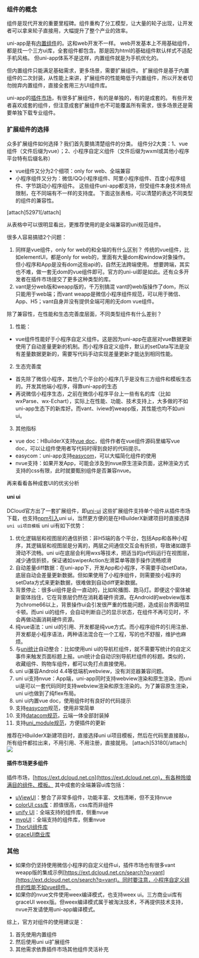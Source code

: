 ### 组件的概念
组件是现代开发的重要里程碑。组件重构了分工模型，让大量的轮子出现，让开发者可以拿来轮子直接用，大幅提升了整个产业的效率。

uni-app是有[内置组件](https://uniapp.dcloud.io/component/README)的。这和web开发不一样。
web开发基本上不用基础组件，都是找一个三方ui库，全套组件都包含。那是因为html的基础组件默认样式不适配手机风格。
但uni-app体系不是这样，内置组件就是为手机优化的。

但内置组件只能满足基础需求，更多场景，需要扩展组件。
扩展组件是基于内置组件的二次封装，从性能上来讲，扩展组件的性能略低于内置组件，所以开发者切勿抛弃内置组件，直接全套用三方UI组件库。

uni-app的[插件市场](https://ext.dcloud.net.cn/)，有很多扩展组件，有的是单独的，有的是成套的。
有些开发者喜欢成套的组件，但注意成套扩展组件也不可能覆盖所有需求，很多场景还是需要单独下载专业组件。


### 扩展组件的选择

众多扩展组件如何选择？我们首先要搞清楚组件的分类。
组件分2大类：1、vue组件（文件后缀为vue）；2、小程序自定义组件（文件后缀为wxml或其他小程序平台特有后缀名称）
- vue组件又分为2个细项：only for web、全端兼容
- 小程序组件又分为：微信/QQ小程序组件、阿里小程序组件、百度小程序组件、字节跳动小程序组件。
这些组件uni-app都支持，但受组件本身技术特点限制，在不同端有不一样的支持度。
下面这张表格，可以清楚的表达不同类型的组件的兼容性。

[attach]52971[/attach]

从表格中可以很明显看出，更推荐使用的是全端兼容的uni规范组件。

很多人容易搞错2个问题：
1. 同样是vue组件，only for web的和全端的有什么区别？
传统的vue组件，比如elementUI，都是only for web的，里面有大量dom和window对象操作。但小程序和App是没有dom这些api的，自然无法跨端使用。
想要跨端，其实也不难，做一套无dom的vue组件即可。官方的uni-ui即是如此。还有众多开发者在插件市场提交了更多这种类型的库。
2. vant是分web版和weapp版的，千万别搞混
vant的web版操作了dom，所以只能用于web端；而vant weapp是微信小程序组件规范，可以用于微信、App、H5；vant自身并没有提供全端可用的无dom vue组件。


除了兼容性，在性能和生态完善度层面，不同类型组件有什么差别？
1. 性能：
- vue组件性能好于小程序自定义组件。这是因为uni-app在底层对vue数据更新使用了自动差量更新的机制。而小程序自定义组件，默认的setData写法是没有差量数据更新的，需要写代码手动实现差量更新才能达到相同性能。
2. 生态完善度
- 首先除了微信小程序，其他几个平台的小程序几乎是没有三方组件和模板生态的。开发其他端小程序，得靠uni-app的生态
- 再说微信小程序生态，之前在微信小程序平台上一些有名的库（比如wxParse、wx-Echart），实际上在性能、功能、技术支持上，大多做的不如uni-app生态下的新库好。而vant、iview的weapp版，其性能也均不如uni ui。
3. 其他指标
- vue doc：HBuilderX支持[vue doc](https://ask.dcloud.net.cn/article/35814)，组件作者在vue组件源码里编写vue doc，可以让组件使用者写代码时得到良好的代码提示。
- easycom：uni-app支持[easycom](https://uniapp.dcloud.io/collocation/pages?id=easycom)，可以大幅简化组件的使用
- nvue支持：如果开发App，可能会涉及到nvue原生渲染页面，这种渲染方式支持的css有限，此时就要甄别组件是否兼容nvue。

再来看看各种成套UI的优劣分析
#### uni ui
DCloud官方出了一套扩展组件，即[uni-ui](https://uniapp.dcloud.io/component/uniui/uni-ui)
这些扩展组件支持单个组件从插件市场下载，也支持[npm引入](https://ext.dcloud.net.cn/plugin?id=55)uni ui，当然更方便的是在HBuilderX新建项目时直接选择`uni ui项目模板`
uni ui有如下优势：
1. 优化逻辑层和视图层的通信折损：非H5端的各个平台，包括App和各种小程序，其逻辑层和视图层是分离的，两层之间通信交互会有折损，导致诸如跟手滑动不流畅。uni ui在底层会利用wxs等技术，把适当的js代码运行在视图层，减少通信折损，保证诸如swiperAction左滑菜单等跟手操作流畅顺滑
2. 自动差量diff数据：在uni-app下，开发App和小程序，不需要手动setData，底层自动会差量更新数据。但如果使用了小程序组件，则需要按小程序的setData方式来更新数据，很难做到自动diff更新数据。
3. 背景停止：很多ui组件是会一直动的，比如轮播图、跑马灯。即便这个窗体被新窗体挡住，它在背景层仍然在消耗着硬件资源。在Android的webview版本为chrome66以上，背景操作ui会引发很严重的性能问题，造成前台界面明显卡顿。而uni ui的组件，会自动判断自己的显示状态，在组件不再可见时，不会再做动画消耗硬件资源。
4. 纯vue语法：uni ui的引用、开发都是纯vue方式。而小程序组件的引用注册、开发都是小程序语法，两种语法混合在一个工程，写的也不舒服，维护也麻烦。
5. 与[uni统计](https://tongji.dcloud.net.cn)自动整合：比如使用uni ui的导航栏组件，就不需要写统计的自定义事件来触发页面标题上报。uni统计会自动识别导航栏组件的标题。类似的，收藏组件、购物车组件，都可以免打点直接使用。
6. uni ui兼容Android 4.4等低端机webview，没有浏览器兼容问题。
7. uni ui支持nvue：App端，uni-app同时支持webview渲染和原生渲染，而uni ui是可以一套代码同时支持webview渲染和原生渲染的。为了兼容原生渲染，uni ui也做到了纯flex布局。
8. uni ui内置vue doc，使用组件时有良好的代码提示
9. 支持[easycom](https://uniapp.dcloud.net.cn/collocation/pages?id=easycom)规范，使用非常简单
10. 支持[datacom规范](https://uniapp.dcloud.net.cn/component/datacom)，云端一体全部封装掉
11. 支持[uni_module规范](https://uniapp.dcloud.net.cn/uni_modules)，方便插件的更新

推荐在HBuilderX新建项目时，直接选择uni ui项目模板，然后在代码里直接敲u，所有组件都拉出来，不用引用、不用注册，直接就用。
[attach]53180[/attach]
![](http://img.cdn.aliyun.dcloud.net.cn/uni-app/doc/uni-ui-snippet.jpg)

#### 插件市场更多组件
插件市场，[https://ext.dcloud.net.cn](https://ext.dcloud.net.cn)，有各种玲琅满目的组件、模板。
其中成套的全端兼容ui库包括：
- [uViewUI](www.uviewui.com)：整合了非常多组件，功能丰富、文档清晰，但不支持nvue
- [colorUI css库](http://ext.dcloud.net.cn/plugin?id=239)：颜值很高，css库而非组件
- [unify UI](https://ext.dcloud.net.cn/plugin?id=2251)：全端支持的组件库，侧重nvue
- [mypUI](https://ext.dcloud.net.cn/plugin?id=2190)：全端支持的组件库，侧重nvue
- [ThorUI组件库](https://ext.dcloud.net.cn/plugin?id=556)
- [graceUI商业库](http://grace.hcoder.net/)



### 其他
- 如果你仍坚持使用微信小程序的自定义组件ui，插件市场也有很多vant weapp版的集成示例[https://ext.dcloud.net.cn/search?q=vant](https://ext.dcloud.net.cn/search?q=vant)。同时要注意，小程序自定义组件的性能不如vue组件。
- 如果你的nvue文件使用weex编译模式，也支持weex ui。三方商业ui库有graceUI weex版。但weex编译模式属于被淘汰技术，不再提供技术支持，nvue开发请使用uni-app编译模式。

综上，官方对组件的使用建议是：
1. 首先使用内置组件
2. 然后使用uni ui扩展组件
3. 其他需求依靠插件市场其他组件灵活补充